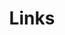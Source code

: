 ---
title: "Links"
description: "Interesting links and resources I've found around the web. Subscribe to the [RSS feed](/links/index.xml) to stay updated."
outputs:
  - HTML
  - RSS
---